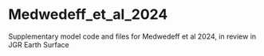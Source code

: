 # Medwedeff_et_al_2024
Supplementary model code and files for Medwedeff et al 2024, in review in JGR Earth Surface

